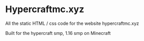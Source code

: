 # Hypercraftmc.xyz 

All the static HTML / css code for the website hypercraftmc.xyz


Built for the hypercraft smp, 1.16 smp on Minecraft 

